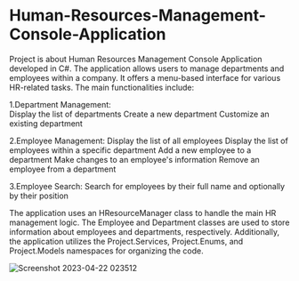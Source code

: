 # Human-Resources-Management-Console-Application

Project is about Human Resources Management Console Application developed in C#. The application allows users to manage departments and employees within a company. It offers a menu-based interface for various HR-related tasks. The main functionalities include: 

1.Department Management:  
Display the list of departments
Create a new department 
Customize an existing department 

2.Employee Management: 
Display the list of all employees 
Display the list of employees within a specific department 
Add a new employee to a department 
Make changes to an employee's information 
Remove an employee from a department 

3.Employee Search:  Search for employees by their full name and optionally by their position 

The application uses an HResourceManager class to handle the main HR management logic. The Employee and Department classes are used to store information about employees and departments, respectively. Additionally, the application utilizes the Project.Services, Project.Enums, and Project.Models namespaces for organizing the code.

![Screenshot 2023-04-22 023512](https://user-images.githubusercontent.com/73228864/233752349-1e4a6a15-6b78-4b55-8d9a-e986de659fda.png)
